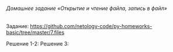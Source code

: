 ###### Домашнее задание «Открытие и чтение файла, запись в файл»

Задание: https://github.com/netology-code/py-homeworks-basic/tree/master/7.files

Решение 1-2:
Решение 3: